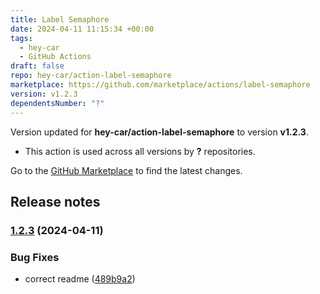 ```yaml
---
title: Label Semaphore
date: 2024-04-11 11:15:34 +00:00
tags:
  - hey-car
  - GitHub Actions
draft: false
repo: hey-car/action-label-semaphore
marketplace: https://github.com/marketplace/actions/label-semaphore
version: v1.2.3
dependentsNumber: "?"
---
```



Version updated for **hey-car/action-label-semaphore** to version **v1.2.3**.
- This action is used across all versions by **?** repositories.

Go to the [GitHub Marketplace](https://github.com/marketplace/actions/label-semaphore) to find the latest changes.

## Release notes

### [1.2.3](https://github.com/hey-car/action-label-semaphore/compare/v1.2.2...v1.2.3) (2024-04-11)


### Bug Fixes

* correct readme ([489b9a2](https://github.com/hey-car/action-label-semaphore/commit/489b9a2c6bd785761552e67007e6d823069eddbb))


